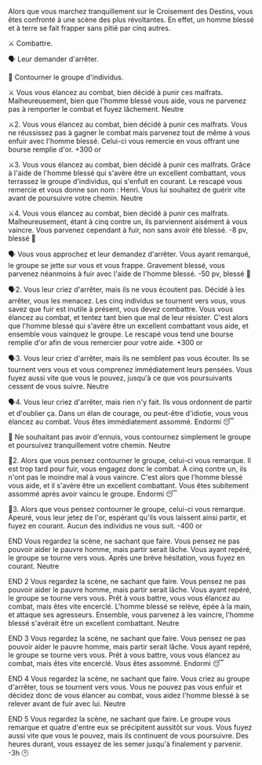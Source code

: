 Alors que vous marchez tranquillement sur le Croisement des Destins, vous êtes confronté à une scène des plus révoltantes. En effet, un homme blessé et à terre se fait frapper sans pitié par cinq autres.

⚔️ Combattre.

🗣️ Leur demander d'arrêter.

🚶 Contourner le groupe d'individus.

⚔️
Vous vous élancez au combat, bien décidé à punir ces malfrats. Malheureusement, bien que l'homme blessé vous aide, vous ne parvenez pas à remporter le combat et fuyez lâchement.
Neutre

⚔️2.
Vous vous élancez au combat, bien décidé à punir ces malfrats. Vous ne réussissez pas à gagner le combat mais parvenez tout de même à vous enfuir avec l'homme blessé. Celui-ci vous remercie en vous offrant une bourse remplie d'or.
+300 or

⚔️3.
Vous vous élancez au combat, bien décidé à punir ces malfrats. Grâce à l'aide de l'homme blessé qui s'avère être un excellent combattant, vous terrassez le groupe d'individus, qui s'enfuit en courant. Le rescapé vous remercie et vous donne son nom : Henri. Vous lui souhaitez de guérir vite avant de poursuivre votre chemin.
Neutre

⚔️4.
Vous vous élancez au combat, bien décidé à punir ces malfrats. Malheureusement, étant à cinq contre un, ils parviennent aisément à vous vaincre. Vous parvenez cependant à fuir, non sans avoir été blessé.
-8 pv, blessé 🤕

🗣️
Vous vous approchez et leur demandez d'arrêter. Vous ayant remarqué, le groupe se jette sur vous et vous frappe. Gravement blessé, vous parvenez néanmoins à fuir avec l'aide de l'homme blessé.
-50 pv, blessé 🤕

🗣️2.
Vous leur criez d'arrêter, mais ils ne vous écoutent pas. Décidé à les arrêter, vous les menacez. Les cinq individus se tournent vers vous, vous savez que fuir est inutile à présent, vous devez combattre. Vous vous élancez au combat, et tentez tant bien que mal de leur résister. C'est alors que l'homme blessé qui s'avère être un excellent combattant vous aide, et ensemble vous vainquez le groupe. Le rescapé vous tend une bourse remplie d'or afin de vous remercier pour votre aide.
+300 or

🗣️3.
Vous leur criez d'arrêter, mais ils ne semblent pas vous écouter. Ils se tournent vers vous et vous comprenez immédiatement leurs pensées. Vous fuyez aussi vite que vous le pouvez, jusqu'à ce que vos poursuivants cessent de vous suivre.
Neutre

🗣️4.
Vous leur criez d'arrêter, mais rien n'y fait. Ils vous ordonnent de partir et d'oublier ça. Dans un élan de courage, ou peut-être d'idiotie, vous vous élancez au combat. Vous êtes immédiatement assommé.
Endormi 😴

🚶
Ne souhaitant pas avoir d'ennuis, vous contournez simplement le groupe et poursuivez tranquillement votre chemin.
Neutre

🚶2.
Alors que vous pensez contourner le groupe, celui-ci vous remarque. Il est trop tard pour fuir, vous engagez donc le combat. À cinq contre un, ils n'ont pas le moindre mal à vous vaincre. C'est alors que l'homme blessé vous aide, et il s'avère être un excellent combattant. Vous êtes subitement assommé après avoir vaincu le groupe.
Endormi 😴

🚶3.
Alors que vous pensez contourner le groupe, celui-ci vous remarque. Apeuré, vous leur jetez de l'or, espérant qu'ils vous laissent ainsi partir, et fuyez en courant. Aucun des individus ne vous suit.
-400 or

END
Vous regardez la scène, ne sachant que faire. Vous pensez ne pas pouvoir aider le pauvre homme, mais partir serait lâche. Vous ayant repéré, le groupe se tourne vers vous. Après une brève hésitation, vous fuyez en courant.
Neutre

END 2
Vous regardez la scène, ne sachant que faire. Vous pensez ne pas pouvoir aider le pauvre homme, mais partir serait lâche. Vous ayant repéré, le groupe se tourne vers vous. Prêt à vous battre, vous vous élancez au combat, mais êtes vite encerclé. L'homme blessé se relève, épée à la main, et attaque ses agresseurs. Ensemble, vous parvenez à les vaincre, l'homme blessé s'avérait être un excellent combattant.
Neutre

END 3
Vous regardez la scène, ne sachant que faire. Vous pensez ne pas pouvoir aider le pauvre homme, mais partir serait lâche. Vous ayant repéré, le groupe se tourne vers vous. Prêt à vous battre, vous vous élancez au combat, mais êtes vite encerclé. Vous êtes assommé.
Endormi 😴

END 4 
Vous regardez la scène, ne sachant que faire. Vous criez au groupe d'arrêter, tous se tournent vers vous. Vous ne pouvez pas vous enfuir et décidez donc de vous élancer au combat, vous aidez l'homme blessé à se relever avant de fuir avec lui.
Neutre

END 5
Vous regardez la scène, ne sachant que faire. Le groupe vous remarque et quatre d'entre eux se précipitent aussitôt sur vous. Vous fuyez aussi vite que vous le pouvez, mais ils continuent de vous poursuivre. Des heures durant, vous essayez de les semer jusqu'à finalement y parvenir.
-3h 🕑
